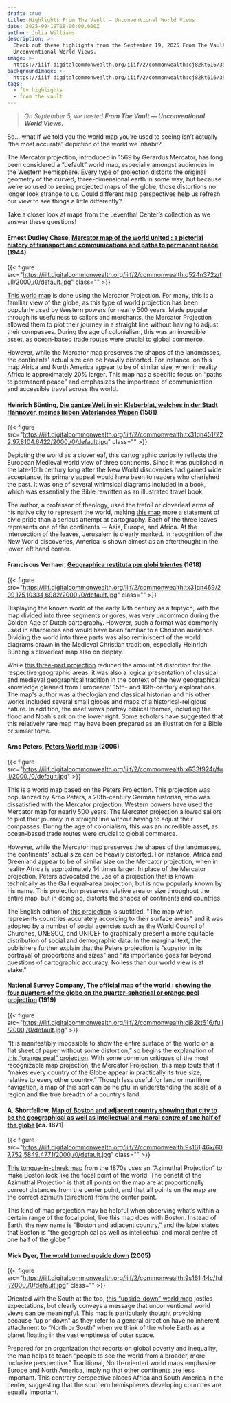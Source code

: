 ```yaml
---
draft: true
title: Highlights From The Vault — Unconventional World Views
date: 2025-09-19T18:00:00.000Z
author: Julia Williams
description: >-
  Check out these highlights from the September 19, 2025 From The Vault —
  Unconventional World Views.
image: >-
  https://iiif.digitalcommonwealth.org/iiif/2/commonwealth:cj82kt616/356,1639,10181,3753/,1200/0/default.jpg
backgroundImage: >-
  https://iiif.digitalcommonwealth.org/iiif/2/commonwealth:cj82kt616/356,1639,10181,3753/,1200/0/default.jpg
tags:
  - ftv highlights
  - from the vault
---
```


> *On September 5, we hosted **From The Vault — Unconventional World Views.***

So… what if we told you the world map you’re used to seeing isn’t actually “the most accurate” depiction of the world we inhabit?

The Mercator projection, introduced in 1569 by Gerardus Mercator, has long been considered a “default” world map, especially amongst audiences in the Western Hemisphere. Every type of projection distorts the original geometry of the curved, three-dimensional earth in some way, but because we’re so used to seeing projected maps of the globe, those distortions no longer look strange to us. Could different map perspectives help us refresh our view to see things a little differently?

Take a closer look at maps from the Leventhal Center’s collection as we answer these questions!

#### Ernest Dudley Chase, [Mercator map of the world united : a pictorial history of transport and communications and paths to permanent peace](https://collections.leventhalmap.org/search/commonwealth:q524n371p) (1944)

{{< figure src="https://iiif.digitalcommonwealth.org/iiif/2/commonwealth:q524n372z/full/2000,/0/default.jpg" class="" >}}

[This world map](https://collections.leventhalmap.org/search/commonwealth:q524n371p) is done using the Mercator Projection. For many, this is a familiar view of the globe, as this type of world projection has been popularly used by Western powers for nearly 500 years. Made popular through its usefulness to sailors and merchants, the Mercator Projection allowed them to plot their journey in a straight line without having to adjust their compasses. During the age of colonialism, this was an incredible asset, as ocean-based trade routes were crucial to global commerce.

However, while the Mercator map preserves the shapes of the landmasses, the continents' actual size can be heavily distorted. For instance, on this map Africa and North America appear to be of similar size, when in reality Africa is approximately 20% larger. This map has a specific focus on “paths to permanent peace” and emphasizes the importance of communication and accessible travel across the world.

#### Heinrich Bünting, [Die gantze Welt in ein Kleberblat, welches in der Stadt Hannover, meines lieben Vaterlandes Wapen](https://collections.leventhalmap.org/search/commonwealth:3f462s41k) (1581)

{{< figure src="https://iiif.digitalcommonwealth.org/iiif/2/commonwealth:tx31qn451/222,97,8104,6422/2000,/0/default.jpg" class="" >}}

Depicting the world as a cloverleaf, this cartographic curiosity reflects the European Medieval world view of three continents. Since it was published in the late-16th century long after the New World discoveries had gained wide acceptance, its primary appeal would have been to readers who cherished the past. It was one of several whimsical diagrams included in a book, which was essentially the Bible rewritten as an illustrated travel book. 

The author, a professor of theology, used the trefoil or cloverleaf arms of his native city to represent the world, making [this map](https://collections.leventhalmap.org/search/commonwealth:3f462s41k) more a statement of civic pride than a serious attempt at cartography. Each of the three leaves represents one of the continents -- Asia, Europe, and Africa. At the intersection of the leaves, Jerusalem is clearly marked. In recognition of the New World discoveries, America is shown almost as an afterthought in the lower left hand corner.

#### Franciscus Verhaer, [Geographica restituta per globi trientes](https://collections.leventhalmap.org/search/commonwealth:3f462s523) (1618)

{{< figure src="https://iiif.digitalcommonwealth.org/iiif/2/commonwealth:tx31qn469/209,175,10334,6982/2000,/0/default.jpg" class="" >}}

Displaying the known world of the early 17th century as a triptych, with the map divided into three segments or gores, was very uncommon during the Golden Age of Dutch cartography. However, such a format was commonly used in altarpieces and would have been familiar to a Christian audience. Dividing the world into three parts was also reminiscent of the world diagrams drawn in the Medieval Christian tradition, especially Heinrich Bünting's cloverleaf map also on display. 

While [this three-part projection](https://collections.leventhalmap.org/search/commonwealth:3f462s523) reduced the amount of distortion for the respective geographic areas, it was also a logical presentation of classical and medieval geographical tradition in the context of the new geographical knowledge gleaned from Europeans' 15th- and 16th-century explorations. The map's author was a theologian and classical historian and his other works included several small globes and maps of a historical-religious nature. In addition, the inset views portray biblical themes, including the flood and Noah's ark on the lower right. Some scholars have suggested that this relatively rare map may have been prepared as an illustration for a Bible or similar tome.

#### Arno Peters, [Peters World map](https://collections.leventhalmap.org/search/commonwealth:x633f923g) (2006)

{{< figure src="https://iiif.digitalcommonwealth.org/iiif/2/commonwealth:x633f924r/full/2000,/0/default.jpg" >}}

This is a world map based on the Peters Projection. This projection was popularized by Arno Peters, a 20th-century German historian, who was dissatisfied with the Mercator projection. Western powers have used the Mercator map for nearly 500 years. The Mercator projection allowed sailors to plot their journey in a straight line without having to adjust their compasses. During the age of colonialism, this was an incredible asset, as ocean-based trade routes were crucial to global commerce.

However, while the Mercator map preserves the shapes of the landmasses, the continents' actual size can be heavily distorted. For instance, Africa and Greenland appear to be of similar size on the Mercator projection, when in reality Africa is approximately 14 times larger. In place of the Mercator projection, Peters advocated the use of a projection that is known technically as the Gall equal-area projection, but is now popularly known by his name. This projection preserves relative area or size throughout the entire map, but in doing so, distorts the shapes of continents and countries. 

The English edition of [this projection](https://collections.leventhalmap.org/search/commonwealth:x633f923g) is subtitled, "The map which represents countries accurately according to their surface areas" and it was adopted by a number of social agencies such as the World Council of Churches, UNESCO, and UNICEF to graphically present a more equitable distribution of social and demographic data. In the marginal text, the publishers further explain that the Peters projection is "superior in its portrayal of proportions and sizes" and "its importance goes far beyond questions of cartographic accuracy. No less than our world view is at stake."

#### National Survey Company, [The official map of the world : showing the four quarters of the globe on the quarter-spherical or orange peel projection](https://collections.leventhalmap.org/search/commonwealth:cj82kt60x) (1919)

{{< figure src="https://iiif.digitalcommonwealth.org/iiif/2/commonwealth:cj82kt616/full/2000,/0/default.jpg" >}}

“It is manifestibly impossible to show the entire surface of the world on a flat sheet of paper without some distortion,” so begins the explanation of [this “orange peal” projection](https://collections.leventhalmap.org/search/commonwealth:cj82kt60x). With some common critiques of the most recognizable map projection, the Mercator Projection, this map touts that it “makes every country of the Globe appear in practically its true size, relative to every other country.” Though less useful for land or maritime navigation, a map of this sort can be helpful in understanding the scale of a region and the true breadth of a country’s land. 

#### A. Shortfellow, [Map of Boston and adjacent country showing that city to be the geographical as well as intellectual and moral centre of one half of the globe](https://collections.leventhalmap.org/search/commonwealth:9s161j45n) \[ca. 1871]

{{< figure src="https://iiif.digitalcommonwealth.org/iiif/2/commonwealth:9s161j46x/607,752,5849,4771/2000,/0/default.jpg" class="" >}}

[This tongue-in-cheek map](https://collections.leventhalmap.org/search/commonwealth:9s161j45n) from the 1870s uses an “Azimuthal Projection” to make Boston look like the focal point of the world. The benefit of the Azimuthal Projection is that all points on the map are at proportionally correct distances from the center point, and that all points on the map are the correct azimuth (direction) from the center point. 

This kind of map projection may be helpful when observing what’s within a certain range of the focal point, like this map does with Boston. Instead of Earth, the new name is “Boston and adjacent country,” and the label states that Boston is “the geographical as well as intellectual and moral centre of one half of the globe.”

#### Mick Dyer, [The world turned upside down](https://collections.leventhalmap.org/search/commonwealth:9s161j433) (2005)

{{< figure src="https://iiif.digitalcommonwealth.org/iiif/2/commonwealth:9s161j44c/full/2000,/0/default.jpg" class="" >}}

Oriented with the South at the top, [this “upside-down” world map](https://collections.leventhalmap.org/search/commonwealth:9s161j433) jostles expectations, but clearly conveys a message that unconventional world views can be meaningful. This map is particularly thought provoking because “up or down” as they refer to a general direction have no inherent attachment to “North or South” when we think of the whole Earth as a planet floating in the vast emptiness of outer space.

Prepared for an organization that reports on global poverty and inequality, the map helps to teach “people to see the world from a broader, more inclusive perspective.” Traditional, North-oriented world maps emphasize Europe and North America, implying that other continents are less important. This contrary perspective places Africa and South America in the center, suggesting that the southern hemisphere’s developing countries are equally important. 
